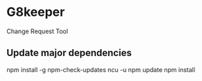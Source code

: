 # G8keeper

Change Request Tool

## Update major dependencies
npm install -g npm-check-updates
ncu -u
npm update
npm install
